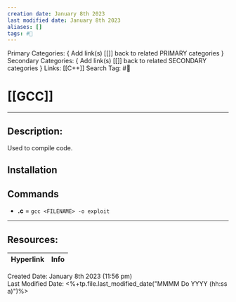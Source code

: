 ```yaml
---
creation date: January 8th 2023
last modified date: January 8th 2023
aliases: []
tags: #🧰
---
```


Primary Categories: { Add link(s) [[]] back to related PRIMARY categories }
Secondary Categories:  { Add link(s) [[]] back to related SECONDARY categories }
Links: [[C++]]
Search Tag: #🧰  

# [[GCC]]  
___

## Description:
Used to compile code.

## Installation


## Commands
- **.c** = `gcc <FILENAME> -o exploit`


___

## Resources:

| Hyperlink | Info |
| --------- | ---- |


Created Date: January 8th 2023 (11:56 pm)  
Last Modified Date: <%+tp.file.last_modified_date("MMMM Do YYYY (hh:ss a)")%>
